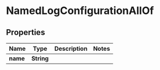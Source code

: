

# NamedLogConfigurationAllOf


## Properties

Name | Type | Description | Notes
------------ | ------------- | ------------- | -------------
**name** | **String** |  | 



